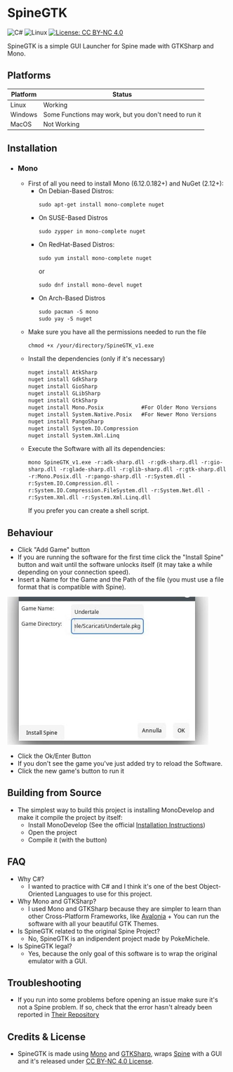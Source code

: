 # SpineGTK
![C#](https://img.shields.io/badge/c%23-%23239120.svg?style=for-the-badge&logo=c-sharp&logoColor=white) ![Linux](https://img.shields.io/badge/Linux-FCC624?style=for-the-badge&logo=linux&logoColor=black) [![License: CC BY-NC 4.0](https://img.shields.io/badge/License-CC_BY--NC_4.0-lightgrey.svg)](https://creativecommons.org/licenses/by-nc/4.0/)

SpineGTK is a simple GUI Launcher for Spine made with GTKSharp and Mono.

## Platforms
|Platform|Status                                               |
|--------|-----------------------------------------------------|
|Linux   |Working                                              |
|Windows |Some Functions may work, but you don't need to run it|
|MacOS   |Not Working                                          |

## Installation
- ### Mono
    - First of all you need to install Mono (6.12.0.182+) and NuGet (2.12+):
        - On Debian-Based Distros:
            ```
            sudo apt-get install mono-complete nuget
            ```
        - On SUSE-Based Distros
            ```
            sudo zypper in mono-complete nuget
            ```
        - On RedHat-Based Distros:
            ```
            sudo yum install mono-complete nuget
            ```
             or
            ```
            sudo dnf install mono-devel nuget
            ```
        - On Arch-Based Distros
            ```
            sudo pacman -S mono
            sudo yay -S nuget
            ```
    - Make sure you have all the permissions needed to run the file
        ```
        chmod +x /your/directory/SpineGTK_v1.exe
        ```
    - Install the dependencies (only if it's necessary)
        ```
        nuget install AtkSharp
        nuget install GdkSharp
        nuget install GioSharp
        nuget install GLibSharp
        nuget install GtkSharp
        nuget install Mono.Posix            #For Older Mono Versions
        nuget install System.Native.Posix   #For Newer Mono Versions
        nuget install PangoSharp
        nuget install System.IO.Compression
        nuget install System.Xml.Linq
        ```
    - Execute the Software with all its dependencies:
        ```
        mono SpineGTK_v1.exe -r:adk-sharp.dll -r:gdk-sharp.dll -r:gio-sharp.dll -r:glade-sharp.dll -r:glib-sharp.dll -r:gtk-sharp.dll -r:Mono.Posix.dll -r:pango-sharp.dll -r:System.dll -r:System.IO.Compression.dll -r:System.IO.Compression.FileSystem.dll -r:System.Net.dll -r:System.Xml.dll -r:System.Xml.Linq.dll
        ```
        If you prefer you can create a shell script.
## Behaviour
- Click "Add Game" button
- If you are running the software for the first time click the "Install Spine" button and wait until the software unlocks itself (it may take a while depending on your connection speed).
- Insert a Name for the Game and the Path of the file (you must use a file format that is compatible with Spine).

![AddGameScreenshot](SpineGTKScreen1.jpg)

- Click the Ok/Enter Button
- If you don't see the game you've just added try to reload the Software.
- Click the new game's button to run it
## Building from Source
- The simplest way to build this project is installing MonoDevelop and make it compile the project by itself:
    - Install MonoDevelop (See the official [Installation Instructions](https://www.monodevelop.com/download/))
    - Open the project
    - Compile it (with the button)
## FAQ
- Why C#?
    - I wanted to practice with C# and I think it's one of the best Object-Oriented Languages to use for this project.
- Why Mono and GTKSharp?
    - I used Mono and GTKSharp because they are simpler to learn than other Cross-Platform Frameworks, like [Avalonia](https://avaloniaui.net/) + You can run the software with all your beautiful GTK Themes.
- Is SpineGTK related to the original Spine Project?
    - No, SpineGTK is an indipendent project made by PokeMichele.
- Is SpineGTK legal?
    - Yes, because the only goal of this software is to wrap the original emulator with a GUI.
## Troubleshooting
- If you run into some problems before opening an issue make sure it's not a Spine problem. If so, check that the error hasn't already been reported in [Their Repository](https://github.com/devofspine/spine)
## Credits & License
 - SpineGTK is made using [Mono](https://www.mono-project.com/) and [GTKSharp](https://www.mono-project.com/docs/gui/gtksharp/), wraps [Spine](https://github.com/devofspine/spine/) with a GUI and it's released under [CC BY-NC 4.0 License](https://creativecommons.org/licenses/by-nc/4.0/).
